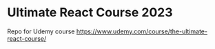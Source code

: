 # Ultimate React Course 2023

Repo for Udemy course
https://www.udemy.com/course/the-ultimate-react-course/

